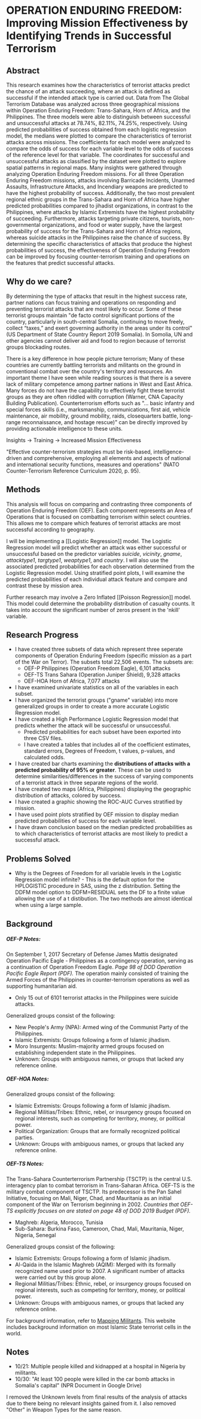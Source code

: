 # OPERATION ENDURING FREEDOM: Improving Mission Effectiveness by Identifying Trends in Successful Terrorism

## Abstract
This research examines how the characteristics of terrorist attacks predict the chance of an attack succeeding, where an attack is defined as successful if the intended attack type is carried out. Data from The Global Terrorism Database was analyzed across three geographical missions within Operation Enduring Freedom: Trans-Sahara, Horn of Africa, and the Philippines. The three models were able to distinguish between successful and unsuccessful attacks at 78.74%, 82.11%, 74.25%, respectively. Using predicted probabilities of success obtained from each logistic regression model, the medians were plotted to compare the characteristics of terrorist attacks across missions. The coefficients for each model were analyzed to compare the odds of success for each variable level to the odds of success of the reference level for that variable. The coordinates for successful and unsuccessful attacks as classified by the dataset were plotted to explore spatial patterns in regional maps. Many insights were gathered through analyzing Operation Enduring Freedom missions. For all three Operation Enduring Freedom missions, attacks involving Barricade Incidents, Unarmed Assaults, Infrastructure Attacks, and Incendiary weapons are predicted to have the highest probability of success. Additionally, the two most prevalent regional ethnic groups in the Trans-Sahara and Horn of Africa have higher predicted probabilities compared to jihadist organizations, in contrast to the Philippines, where attacks by Islamic Extremists have the highest probability of succeeding. Furthermore, attacks targeting private citizens, tourists, non-governmental organizations, and food or water supply, have the largest probability of success for the Trans-Sahara and Horn of Africa regions, whereas suicide attacks in the Philippines raise the chance of success. By determining the specific characteristics of attacks that produce the highest probabilities of success, the effectiveness of Operation Enduring Freedom can be improved by focusing counter-terrorism training and operations on the features that predict successful attacks.

## Why do we care?
By determining the type of attacks that result in the highest success rate, partner nations can focus training and operations on responding and preventing terrorist attacks that are most likely to occur. Some of these terrorist groups maintain "de facto control significant portions of the country, particularly in south-central Somalia, continuing to move freely, collect “taxes,” and exert governing authority in the areas under its control" (US Department of State Country Report 2019 Somalia). In Somolia, UN and other agencies cannot deliver aid and food to region because of terrorist groups blockading routes.

There is a key difference in how people picture terrorism; Many of these countries are currently battling terrorists and militants on the ground in conventional combat over the country's territory and resources. An important theme I have seen while reading sources is that there is a severe lack of military competence among partner nations in West and East Africa. Many forces do not have the capability to effectively fight these terrorist groups as they are often riddled with corruption (Warner, CNA Capacity Building Publication). Counterterrorism efforts such as "... basic infantry and special forces skills (i.e., marksmanship, communications, first aid, vehicle maintenance, air mobility, ground mobility, raids, closequarters battle, long-range reconnaissance, and hostage rescue)" can be directly improved by providing actionable intelligence to these units. 

Insights -> Training -> Increased Mission Effectiveness

"Effective counter-terrorism strategies must be risk-based, intelligence-driven and comprehensive, employing all elements and aspects of national and international security functions, measures and operations" (NATO Counter-Terrorism Reference Curriculum 2020, p. 95).

## Methods
This analysis will focus on comparing and contrasting three components of Operation Enduring Freedom (OEF). Each component represents an Area of Operations that is focused on combatting terrorism within select countries. This allows me to compare which features of terrorist attacks are most successful according to geography.

I will be implementing a [[Logistic Regression]] model. The Logistic Regression model will predict whether an attack was either successful or unsuccessful based on the predictor variables *suicide*, *vicinity*, *gname*, *attacktype1*, *targtype1*, *weaptype1*, and *country*. I will also use the associated predicted probabilities for each observation determined from the Logistic Regression model. Using stratified point plots, I will examine the predicted probabilities of each individual attack feature and compare and contrast these by mission area. 

Further research may involve a Zero Inflated [[Poisson Regression]] model. This model could determine the probability distribution of casualty counts. It takes into account the significant number of zeros present in the 'nkill' variable.

## Research Progress
- I have created three subsets of data which represent three seperate components of Operation Enduring Freedom (specific mission as a part of the War on Terror). The subsets total 22,506 events. The subsets are:
	- OEF-P Philippines (Operation Freedom Eagle), 6,101 attacks
	- OEF-TS Trans Sahara (Operation Juniper Shield), 9,328 attacks
	- OEF-HOA Horn of Africa, 7,077 attacks
- I have examined univariate statistics on all of the variables in each subset.
-  I have organized the terrorist groups ("gname" variable) into more generalized groups in order to create a more accurate Logistic Regression model.
- I have created a High Performance Logistic Regression model that predicts whether the attack will be successful or unsuccessful. 
	- Predicted probabilities for each subset have been exported into three CSV files.
	- I have created a tables that includes all of the coefficient estimates, standard errors, Degrees of Freedom, t values, p-values, and calculated odds.
- I have created bar charts examining the **distributions of attacks with a predicted probability of 95% or greater**. These can be used to determine similarities/differences in the success of varying components of a terrorist attack in three separate regions of the world.
- I have created two maps (Africa, Philippines) displaying the geographic distribution of attacks, colored by success.
- I have created a graphic showing the ROC-AUC Curves stratified by mission.
- I have used point plots stratified by OEF mission to display median predicted probabilities of success for each variable level.
- I have drawn conclusion based on the median predicted probabilities as to which characteristics of terrorist attacks are most likely to predict a successful attack.

## Problems Solved
- Why is the Degrees of Freedom for all variable levels in the Logistic Regression model infinite?
		- This is the default option for the HPLOGISTIC procedure in SAS, using the z distribution. Setting the DDFM model option to DDFM=RESIDUAL sets the DF to a finite value allowing the use of a t distibution. The two methods are almost identical when using a large sample.

## Background

##### OEF-P Notes:
On September 1, 2017 Secretary of Defense James Mattis designated Operation Pacific Eagle - Philippines as a contingency operation, serving as a continuation of Operation Freedom Eagle. *Page 98 of DOD Operation Pacific Eagle Report (PDF).*
The operation mainly consisted of training the Armed Forces of the Philippines in counter-terrorism operations as well as supporting humanitarian aid.
- Only 15 out of 6101 terrorist attacks in the Philippines were suicide attacks.

Generalized groups consist of the following: 
- New People's Army (NPA): Armed wing of the Communist Party of the Philippines.
- Islamic Extremists: Groups following a form of Islamic jihadism.
- Moro Insurgents: Muslim-majority armed groups focused on establishing independent state in the Philippines.
- Unknown: Groups with ambiguous names, or groups that lacked any reference online.

##### OEF-HOA Notes:
Generalized groups consist of the following: 
- Islamic Extremists: Groups following a form of Islamic jihadism.
- Regional Militias/Tribes: Ethnic, rebel, or insurgency groups focused on regional interests, such as competing for territory, money, or political power.
- Political Organization: Groups that are formally recognized political parties.
- Unknown: Groups with ambiguous names, or groups that lacked any reference online.

##### OEF-TS Notes:
The Trans-Sahara Counterterrorism Partnership (TSCTP) is the central U.S. interagency plan to combat terrorism in Trans-Saharan Africa. OEF-TS is the military combat component of TSCTP. Its predecessor is the Pan Sahel Initiative, focusing on Mali, Niger, Chad, and Mauritania as an initial component of the War on Terrorism beginning in 2002. 
*Countries that OEF-TS explicitly focuses on are stated on page 48 of DOD 2019 Budget (PDF).*

- Maghreb: Algeria, Morocco, Tunisia
- Sub-Sahara: Burkina Faso, Cameroon, Chad, Mali, Mauritania, Niger, Nigeria, Senegal

Generalized groups consist of the following: 
- Islamic Extremists: Groups following a form of Islamic jihadism.
- Al-Qaida in the Islamic Maghreb (AQIM): Merged with its formally recognized name used prior to 2007. A significant number of attacks were carried out by this group alone.
- Regional Militias/Tribes: Ethnic, rebel, or insurgency groups focused on regional interests, such as competing for territory, money, or political power.
- Unknown: Groups with ambiguous names, or groups that lacked any reference online.

For background information, refer to [Mapping Militants](https://cisac.fsi.stanford.edu/mappingmilitants). This website includes background information on most Islamic State terrorist cells in the world. 

## Notes
- 10/21: Multiple people killed and kidnapped at a hospital in Nigeria by militants.
- 10/30: "At least 100 people were killed in the car bomb attacks in Somalia's capital" (NPR Document in Google Drive)

I removed the Unknown levels from final results of the analysis of attacks due to there being no relevant insights gained from it. I also removed "Other" in Weapon Types for the same reason.

